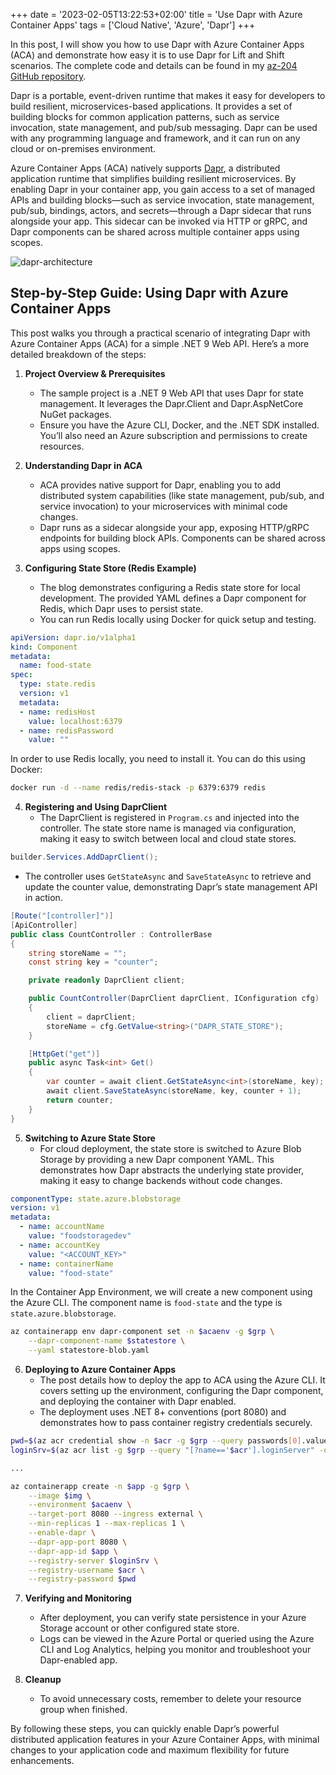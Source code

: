 +++
date = '2023-02-05T13:22:53+02:00'
title = 'Use Dapr with Azure Container Apps'
tags = ['Cloud Native', 'Azure', 'Dapr']
+++

In this post, I will show you how to use Dapr with Azure Container Apps (ACA) and demonstrate how easy it is to use Dapr for Lift and Shift scenarios. The complete code and details can be found in my [az-204 GitHub repository](https://github.com/alexander-kastil/az-204/tree/main/demos/05-containers/demo-08).

Dapr is a portable, event-driven runtime that makes it easy for developers to build resilient, microservices-based applications. It provides a set of building blocks for common application patterns, such as service invocation, state management, and pub/sub messaging. Dapr can be used with any programming language and framework, and it can run on any cloud or on-premises environment.

Azure Container Apps (ACA) natively supports [Dapr](https://docs.dapr.io/concepts/overview/), a distributed application runtime that simplifies building resilient microservices. By enabling Dapr in your container app, you gain access to a set of managed APIs and building blocks—such as service invocation, state management, pub/sub, bindings, actors, and secrets—through a Dapr sidecar that runs alongside your app. This sidecar can be invoked via HTTP or gRPC, and Dapr components can be shared across multiple container apps using scopes.

![dapr-architecture](/images/posts/aca-dapr/dapr-architecture.png)

## Step-by-Step Guide: Using Dapr with Azure Container Apps

This post walks you through a practical scenario of integrating Dapr with Azure Container Apps (ACA) for a simple .NET 9 Web API. Here’s a more detailed breakdown of the steps:

1. **Project Overview & Prerequisites**

   - The sample project is a .NET 9 Web API that uses Dapr for state management. It leverages the Dapr.Client and Dapr.AspNetCore NuGet packages.
   - Ensure you have the Azure CLI, Docker, and the .NET SDK installed. You’ll also need an Azure subscription and permissions to create resources.

2. **Understanding Dapr in ACA**

   - ACA provides native support for Dapr, enabling you to add distributed system capabilities (like state management, pub/sub, and service invocation) to your microservices with minimal code changes.
   - Dapr runs as a sidecar alongside your app, exposing HTTP/gRPC endpoints for building block APIs. Components can be shared across apps using scopes.

3. **Configuring State Store (Redis Example)**
   - The blog demonstrates configuring a Redis state store for local development. The provided YAML defines a Dapr component for Redis, which Dapr uses to persist state.
   - You can run Redis locally using Docker for quick setup and testing.

```yaml
apiVersion: dapr.io/v1alpha1
kind: Component
metadata:
  name: food-state
spec:
  type: state.redis
  version: v1
  metadata:
  - name: redisHost
    value: localhost:6379
  - name: redisPassword
    value: ""
```

In order to use Redis locally, you need to install it. You can do this using Docker:

```bash
docker run -d --name redis/redis-stack -p 6379:6379 redis
```

4. **Registering and Using DaprClient**
   - The DaprClient is registered in `Program.cs` and injected into the controller. The state store name is managed via configuration, making it easy to switch between local and cloud state stores.

```csharp
builder.Services.AddDaprClient();
```

- The controller uses `GetStateAsync` and `SaveStateAsync` to retrieve and update the counter value, demonstrating Dapr’s state management API in action.

```c#
[Route("[controller]")]
[ApiController]
public class CountController : ControllerBase
{
    string storeName = "";
    const string key = "counter";

    private readonly DaprClient client;

    public CountController(DaprClient daprClient, IConfiguration cfg)
    {
        client = daprClient;
        storeName = cfg.GetValue<string>("DAPR_STATE_STORE");
    }

    [HttpGet("get")]
    public async Task<int> Get()
    {
        var counter = await client.GetStateAsync<int>(storeName, key);
        await client.SaveStateAsync(storeName, key, counter + 1);
        return counter;
    }
}
```

5. **Switching to Azure State Store**
   - For cloud deployment, the state store is switched to Azure Blob Storage by providing a new Dapr component YAML. This demonstrates how Dapr abstracts the underlying state provider, making it easy to change backends without code changes.

```yaml
componentType: state.azure.blobstorage
version: v1
metadata:
  - name: accountName
    value: "foodstoragedev"
  - name: accountKey
    value: "<ACCOUNT_KEY>"
  - name: containerName
    value: "food-state"
```

In the Container App Environment, we will create a new component using the Azure CLI. The component name is `food-state` and the type is `state.azure.blobstorage`.

```bash
az containerapp env dapr-component set -n $acaenv -g $grp \
    --dapr-component-name $statestore \
    --yaml statestore-blob.yaml
```

6. **Deploying to Azure Container Apps**
   - The post details how to deploy the app to ACA using the Azure CLI. It covers setting up the environment, configuring the Dapr component, and deploying the container with Dapr enabled.
   - The deployment uses .NET 8+ conventions (port 8080) and demonstrates how to pass container registry credentials securely.

```bash
pwd=$(az acr credential show -n $acr -g $grp --query passwords[0].value -o tsv)
loginSrv=$(az acr list -g $grp --query "[?name=='$acr'].loginServer" -o tsv)

...

az containerapp create -n $app -g $grp \
    --image $img \
    --environment $acaenv \
    --target-port 8080 --ingress external \
    --min-replicas 1 --max-replicas 1 \
    --enable-dapr \
    --dapr-app-port 8080 \
    --dapr-app-id $app \
    --registry-server $loginSrv \
    --registry-username $acr \
    --registry-password $pwd
```

7. **Verifying and Monitoring**

   - After deployment, you can verify state persistence in your Azure Storage account or other configured state store.
   - Logs can be viewed in the Azure Portal or queried using the Azure CLI and Log Analytics, helping you monitor and troubleshoot your Dapr-enabled app.

8. **Cleanup**
   - To avoid unnecessary costs, remember to delete your resource group when finished.

By following these steps, you can quickly enable Dapr’s powerful distributed application features in your Azure Container Apps, with minimal changes to your application code and maximum flexibility for future enhancements.
